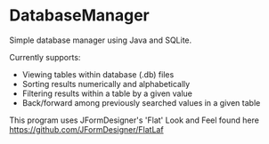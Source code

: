 # DatabaseManager
Simple database manager using Java and SQLite.

Currently supports:
 - Viewing tables within database (.db) files
 - Sorting results numerically and alphabetically
 - Filtering results within a table by a given value
 - Back/forward among previously searched values in a given table

This program uses JFormDesigner's 'Flat' Look and Feel found here https://github.com/JFormDesigner/FlatLaf

